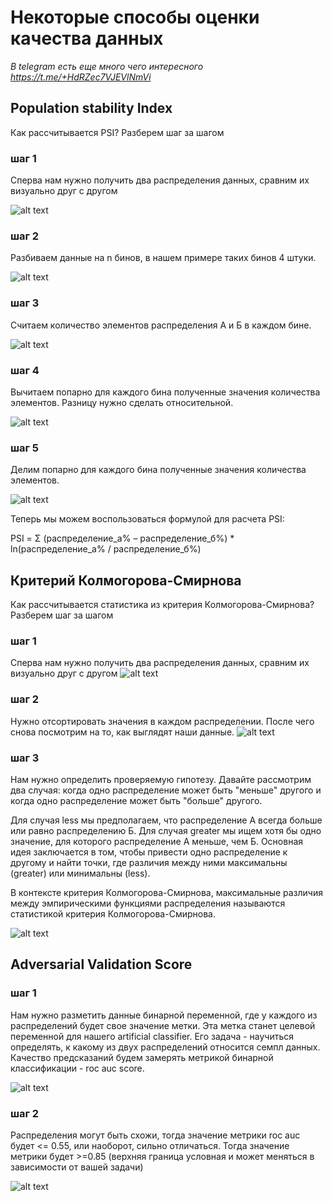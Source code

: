 # Некоторые способы оценки качества данных

*В telegram есть еще много чего интересного https://t.me/+HdRZec7VJEVlNmVi*


## Population stability Index
Как рассчитывается PSI? Разберем шаг за шагом

### шаг 1
Сперва нам нужно получить два распределения данных, сравним их визуально друг с другом


![alt text](/theory_and_practice/data_quality/pictures/psi_1.png)


### шаг 2
Разбиваем данные на n бинов, в нашем примере таких бинов 4 штуки. 


![alt text](/theory_and_practice/data_quality/pictures/psi_2.png)

### шаг 3
Считаем количество элементов распределения А и Б в каждом бине.



![alt text](/theory_and_practice/data_quality/pictures/psi_3.png)

### шаг 4
Вычитаем попарно для каждого бина полученные значения количества элементов. Разницу нужно сделать относительной.



![alt text](/theory_and_practice/data_quality/pictures/psi_4.png)

### шаг 5
Делим попарно для каждого бина полученные значения количества элементов.


![alt text](/theory_and_practice/data_quality/pictures/psi_5.png)


Теперь мы можем воспользоваться формулой для расчета PSI: 

PSI = Σ (распределение_а% – распределение_б%) * ln(распределение_а% / распределение_б%)

## Критерий Колмогорова-Смирнова

Как рассчитывается статистика из критерия Колмогорова-Смирнова? Разберем шаг за шагом


### шаг 1
Сперва нам нужно получить два распределения данных, сравним их визуально друг с другом
![alt text](/theory_and_practice/data_quality/pictures/ks_1.png)

### шаг 2
Нужно отсортировать значения в каждом распределении. После чего снова посмотрим на то, как выглядят наши данные. 
![alt text](/theory_and_practice/data_quality/pictures/ks_2.png)


### шаг 3
Нам нужно определить проверяемую гипотезу. Давайте рассмотрим два случая: когда одно распределение может быть "меньше" другого и когда одно распределение может быть "больше" другого.

Для случая less мы предполагаем, что распределение А всегда больше или равно распределению Б.
Для случая greater мы ищем хотя бы одно значение, для которого распределение А меньше, чем Б.
Основная идея заключается в том, чтобы привести одно распределение к другому и найти точки, где различия между ними максимальны (greater) или минимальны (less).

В контексте критерия Колмогорова-Смирнова, максимальные различия между эмпирическими функциями распределения называются статистикой критерия Колмогорова-Смирнова.


![alt text](/theory_and_practice/data_quality/pictures/ks_3.png)


## Adversarial Validation Score

### шаг 1
Нам нужно разметить данные бинарной переменной, где у каждого из распределений будет свое значение метки. Эта метка станет целевой переменной для нашего artificial classifier. Его задача - научиться определять, к какому из двух распределений относится семпл данных. Качество предсказаний будем замерять метрикой бинарной классификации - roc auc score.

![alt text](/theory_and_practice/data_quality/pictures/adv_1.png)

### шаг 2
Распределения могут быть схожи, тогда значение метрики roc auc будет <= 0.55, или наоборот, сильно отличаться. Тогда значение метрики будет >=0.85 (верхняя граница условная и может меняться в зависимости от вашей задачи)

![alt text](/theory_and_practice/data_quality/pictures/adv_2.png)
